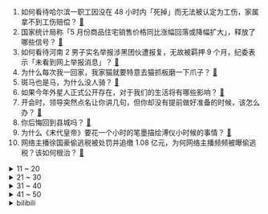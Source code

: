 1. 如何看待哈尔滨一职工因没在 48 小时内「死掉」而无法被认定为工伤，家属拿不到工伤赔偿？ [:link:](https://www.zhihu.com/question/537987005)
2. 国家统计局称「5 月份商品住宅销售价格同比涨幅回落或降幅扩大」，释放了哪些信号？ [:link:](https://www.zhihu.com/question/537954118)
3. 如何看待河南 2 男子实名举报涉黑团伙遭报复，无故被羁押 9 个月，纪委表示「未看到网上举报消息」？ [:link:](https://www.zhihu.com/question/537989559)
4. 为什么每次我一回家，我家猫就要特意去猫抓板磨一下爪子？ [:link:](https://www.zhihu.com/question/24632687)
5. 斑马也是马，为什么没人骑？ [:link:](https://www.zhihu.com/question/537968843)
6. 如果今年外星人正式公开存在，对于我们的生活将有哪些影响？ [:link:](https://www.zhihu.com/question/527666789)
7. 开会时，领导突然点名让你讲几句，但你却没有提前做好准备的时候，该怎么办？ [:link:](https://www.zhihu.com/question/454031031)
8. 你后悔回到县城吗？ [:link:](https://www.zhihu.com/question/312742772)
9. 为什么《末代皇帝》要花一个小时的笔墨描绘溥仪小时候的事情？ [:link:](https://www.zhihu.com/question/537682251)
10. 网络主播徐国豪偷逃税被处罚并追缴 1.08 亿元，为何网络主播频频被曝偷逃税？该如何根治？ [:link:](https://www.zhihu.com/question/538038102)
<details>
<summary>11 ~ 20</summary>

11. 美联邦通信委员会指出，替换华为中兴等中企设备，资金缺口超 30 亿美元，为何与预算差距如此之大？ [:link:](https://www.zhihu.com/question/538036952)
12. 如何看待姚劲波称「很多人不该把时间浪费在考公考研上，我们招人不大看研究生还是本科生」？真实情况如何？ [:link:](https://www.zhihu.com/question/537685205)
13. 普通人拿着有充足子弹的手枪多远距离可以打死一只成年棕熊？ [:link:](https://www.zhihu.com/question/358118229)
14. 西安病患家属质疑医生吃回扣「两瓶电解质水售价 336 」，医生称治疗规范，电解质水价格为何如此高昂？ [:link:](https://www.zhihu.com/question/537845427)
15. 乌克兰总统会见德法意三国领导人，透露出什么信号？有哪些信息值得关注？ [:link:](https://www.zhihu.com/question/538039331)
16. 你有哪些压箱底的做菜小技巧？ [:link:](https://www.zhihu.com/question/526477937)
17. 哪种学习编程的方式更好，系统学习还是边做边学？ [:link:](https://www.zhihu.com/question/21326179)
18. 宝宝快三周岁了，继续吃配方奶好还是换纯牛奶？ [:link:](https://www.zhihu.com/question/445195183)
19. 如何看待 58 同城、赶集直招发布的《2022 毕业季调研分析报告》，近九成毕业生愿意加班？ [:link:](https://www.zhihu.com/question/538001971)
20. 考上公务员，感觉并不适合自己，我该辞职么？ [:link:](https://www.zhihu.com/question/535953553)
</details>
<details>
<summary>21 ~ 30</summary>

21. 胆子小有必要考驾照吗？ [:link:](https://www.zhihu.com/question/537910724)
22. 如何看待大学生跟风似的考公？ [:link:](https://www.zhihu.com/question/526563863)
23. 报告称近九成 00 后毕业生愿意加班，这反映了一种什么趋势？00 后找工作更专注哪些方面？ [:link:](https://www.zhihu.com/question/537991372)
24. 什么是无为，无为就是什么事情也不去做吗，怎么样才能达到无为？ [:link:](https://www.zhihu.com/question/350758702)
25. 能力智力普通的孩子小学有必要花大力气送名校吗？ [:link:](https://www.zhihu.com/question/537944060)
26. 老公为什么每天凌晨五点去钓鱼，有什么讲究吗？ [:link:](https://www.zhihu.com/question/474753426)
27. 如果我有四个英雄选到必赢，可以有多高成就？ [:link:](https://www.zhihu.com/question/537931557)
28. 为什么电路中的阻抗要引入复数来表示？ [:link:](https://www.zhihu.com/question/23290060)
29. 你在哪一瞬间情绪爆发过？ [:link:](https://www.zhihu.com/question/267660074)
30. 航空发动机容易把飞鸟吸进去，酿成事故，为什么不在进气口加装过滤网？ [:link:](https://www.zhihu.com/question/23516606)
</details>
<details>
<summary>31 ~ 40</summary>

31. 填报高考志愿时，好学校、好专业和好城市之间该怎么选择呢？ [:link:](https://www.zhihu.com/question/329378948)
32. 《海贼王》路飞已超越四皇，打败凯多后还要打谁？剧情应该如何发展？ [:link:](https://www.zhihu.com/question/531609723)
33. 网传广东一家公司成立专管 00 后部门，如何看待此事？能否达到优化管理的目的？ [:link:](https://www.zhihu.com/question/537884279)
34. 青岛的真实工资是多少？ [:link:](https://www.zhihu.com/question/459157732)
35. 6 月 16 日中国台湾新增本土新冠确诊病例 63170 例，死亡 168 例，目前当地疫情防控如何？ [:link:](https://www.zhihu.com/question/537994952)
36. 有什么你认为是常识，别人却不知道的做菜小技巧？ [:link:](https://www.zhihu.com/question/536811630)
37. 如何看待工业化对游戏产业发展的重要意义? [:link:](https://www.zhihu.com/question/503275336)
38. 如何评价邓家佳、张新成主演的悬疑剧《回廊亭》？ [:link:](https://www.zhihu.com/question/537645463)
39. 即将装修的人在 618 期间买什么最划算，有什么好物推荐吗？ [:link:](https://www.zhihu.com/question/459065761)
40. 复读和读民办二本选哪一个？ [:link:](https://www.zhihu.com/question/537936964)
</details>
<details>
<summary>41 ~ 50</summary>

41. 如何看待 2022 年安徽中考？ [:link:](https://www.zhihu.com/question/537640271)
42. 有什么适合夏天喝的汤？ [:link:](https://www.zhihu.com/question/537405748)
43. 求指点这张照片拍摄的有什么问题？ [:link:](https://www.zhihu.com/question/536675338)
44. 中考完是做“鸡头”好还是“凤尾”好? [:link:](https://www.zhihu.com/question/537359791)
45. 高考完是该学驾照还是打工？ [:link:](https://www.zhihu.com/question/537225564)
46. 有什么东西是美术生越早知道越好的？ [:link:](https://www.zhihu.com/question/53085809)
47. 高二努力会太晚吗? [:link:](https://www.zhihu.com/question/536468851)
48. 泽连斯基与德法意罗领导人举行会谈，朔尔茨称泽连斯基将出席七国集团峰会，还有哪些信息值得关注？ [:link:](https://www.zhihu.com/question/538051023)
49. 三星堆 1986 年出土文物找到另一半，顶尊屈身倒立铜人像与鸟脚人像完美拼合，这具有哪些研究价值？ [:link:](https://www.zhihu.com/question/538001792)
50. 广州从化区出现龙卷风，原因是什么，目前情况怎么样？ [:link:](https://www.zhihu.com/question/538045767)
</details><details>
<summary>bilibili</summary>

1. ⚡   梗 王 王 中 王   ⚡ [:link:](//www.bilibili.com/video/BV1zT41157n2)
2. 我收了那么多年的小麦享受享受怎么了！ [:link:](//www.bilibili.com/video/BV1Lv4y1G7S8)
3. 15OOO个泡泡，用针管画了幅梵高的星空图 [:link:](//www.bilibili.com/video/BV1NB4y1S7x4)
4. 爸爸视角告诉你 什么是儿子？ [:link:](//www.bilibili.com/video/BV1Da411L7g7)
5. 当代年轻人的两幅面孔 [:link:](//www.bilibili.com/video/BV11Y4y1W7EJ)
6. 约尔：我只教一次，看好了吉克耶格尔，球是这样投的 ！！ [:link:](//www.bilibili.com/video/BV1jL4y1N7QC)
7. 韩红现身虚拟乐队音乐MV [:link:](//www.bilibili.com/video/BV1eY4y1G7uS)
8. 第一次体验云南烧烤，没想到根本无法对这个老板娘说“不”… [:link:](//www.bilibili.com/video/BV1334y157nL)
9. 一场跨越百年的对话，我们要结婚啦 [:link:](//www.bilibili.com/video/BV1hY4y1G77G)
10. 真人卡牌特效 大乱斗！ [:link:](//www.bilibili.com/video/BV1eY4y1g7An)
<details>
<summary>11 ~ 20</summary>

11. 反整蛊！假装在外面不经意叫女友一声“嫂子”？让她体验彻底社死！用女友的方法整她！ [:link:](//www.bilibili.com/video/BV1pt4y1h7Rp)
12. 皇 帝 蟹 天 花 板 [:link:](//www.bilibili.com/video/BV1nt4y1h7bD)
13. 千万不要随便帮孩子做衣服 [:link:](//www.bilibili.com/video/BV1qr4y1V7RR)
14. 现场见证 "天王山之战" 勇士战胜凯尔特人！夺得NBA总决赛赛点！! [:link:](//www.bilibili.com/video/BV1pZ4y1v7aj)
15. 【超实用】你的手机号绑定了多少app？30秒快速查询、解绑！ [:link:](//www.bilibili.com/video/BV1Ua411L7J4)
16. 鸡汤来咯！ [:link:](//www.bilibili.com/video/BV1Ug411X7wp)
17. 久违了！今天给大家表演个大吉他版Bet On Me [:link:](//www.bilibili.com/video/BV1tv4y1g7c3)
18. 没有谁能比你更合我的拍 [:link:](//www.bilibili.com/video/BV17Y4y1s7u8)
19. 见公公VS见岳父的区别！ [:link:](//www.bilibili.com/video/BV1Fv4y1G7Bq)
20. C4炸弹之天外飞仙！【C4快乐阴人流#29】 [:link:](//www.bilibili.com/video/BV1gS4y1v7YT)
</details>
<details>
<summary>21 ~ 30</summary>

21. 铲屎官炫耀他家狗速度很快...网友：狗？哪有狗？ [:link:](//www.bilibili.com/video/BV123411g7Vv)
22. 小动物们，每天都很开心 [:link:](//www.bilibili.com/video/BV1s94y1276T)
23. 【罗翔】令人愤怒的唐山打人案涉及什么犯罪？ [:link:](//www.bilibili.com/video/BV1YA4y1R7RJ)
24. 第1集：近缘咬着未知客，凝望明眸为相思 [:link:](//www.bilibili.com/video/BV1fr4y137ix)
25. 专业！接线员3分钟电话救了一条命 [:link:](//www.bilibili.com/video/BV1h3411g7Ab)
26. 绝命毒师安陵容 [:link:](//www.bilibili.com/video/BV1fZ4y1q7PA)
27. 非必要，不浪漫 [:link:](//www.bilibili.com/video/BV1T341137iD)
28. 【小峰】原神首位满级脑瘫少年 愿大家都不会困于无风之地 [:link:](//www.bilibili.com/video/BV1Mr4y137Lq)
29. 破解300万点赞的柠檬鸡爪酱汁配方！ [:link:](//www.bilibili.com/video/BV1kY4y1G7aw)
30. 小当家都不敢这么做！！！ [:link:](//www.bilibili.com/video/BV1W94y1y7mj)
</details>
<details>
<summary>31 ~ 40</summary>

31. 读书不知归处，误入书画境中 [:link:](//www.bilibili.com/video/BV1fv4y137X3)
32. 在亚马逊雨林抓捕食人鱼！食人鱼真的会吃人吗？ [:link:](//www.bilibili.com/video/BV1iT41157Mc)
33. 如果娱乐圈倒退20年？ [:link:](//www.bilibili.com/video/BV1Qr4y137VG)
34. 中500万都没有他笑的开心！ [:link:](//www.bilibili.com/video/BV1rY4y137U8)
35. 又是母慈子孝的一天 [:link:](//www.bilibili.com/video/BV1ZS4y1i7Nk)
36. 在印度想家了怎么办？吃点家乡的美食！ [:link:](//www.bilibili.com/video/BV1i3411g7m7)
37. “人间治愈小猫咪” [:link:](//www.bilibili.com/video/BV1WB4y1S765)
38. （这也能解说？！）史上最干净的3V3篮球对抗！【下半场】 [:link:](//www.bilibili.com/video/BV1ma411L7Ro)
39. 【建议改成】爹 地 5 [:link:](//www.bilibili.com/video/BV1SZ4y1q7Mp)
40. 探访古巴最贵餐厅！花2月工资吃饭什么体验？只接待外国人？ [:link:](//www.bilibili.com/video/BV1LU4y1X7Jg)
</details>
<details>
<summary>41 ~ 50</summary>

41. 《大学生讽高考生纳谏——大学篇》 [:link:](//www.bilibili.com/video/BV1Ag411R7fg)
42. 【原神/烟绯】HIP [:link:](//www.bilibili.com/video/BV1dg411Q7uH)
43. 猎豹捕获小羚羊竟另有所图，结果出人意料 [:link:](//www.bilibili.com/video/BV1z94y117d4)
44. CPU烤肉/显卡铁板烧！124℃高温烹饪干净又卫生，直接做个六菜一汤！【科技达】 [:link:](//www.bilibili.com/video/BV1MB4y1S7fE)
45. “中国天眼”发现地外文明可疑信号 [:link:](//www.bilibili.com/video/BV1zA4y1R7ZP)
46. 没丸了是吧！？ [:link:](//www.bilibili.com/video/BV1Fg411X7x8)
47. 《生活不易 小陈总卖艺》 [:link:](//www.bilibili.com/video/BV1yt4y1H7JR)
48. 有温度的茶餐厅，来吃饭就是大叔的宝贝蛋！ [:link:](//www.bilibili.com/video/BV1xv4y1G7MS)
49. 你这本草纲目有问题啊 [:link:](//www.bilibili.com/video/BV1xT41157bq)
50. 人长大了，总是看不见许多东西。 [:link:](//www.bilibili.com/video/BV19Y4y1W73S)
</details>
<details>
<summary>51 ~ 60</summary>

51. 揭秘网络热门魔术！手不需要触碰，却能隔空开可乐！ [:link:](//www.bilibili.com/video/BV1Fv4y1G7zn)
52. 小狐狸生病，抢救无效，去了狐星..... [:link:](//www.bilibili.com/video/BV1bF411F7Wm)
53. 笑死！百万调音能拯救拿姐的说唱吗？？ [:link:](//www.bilibili.com/video/BV1c94y127Bb)
54. 不装了各位 我有团队 [:link:](//www.bilibili.com/video/BV17B4y147Rj)
55. 机场取个超大快递什么体验？未来奥迪终于到国内了！ [:link:](//www.bilibili.com/video/BV1cL4y1K77B)
56. 大家切记 东西咱能不买就不买 能白嫖就白嫖 [:link:](//www.bilibili.com/video/BV1bg41197Lo)
57. 不管结果如何，我努力过！ [:link:](//www.bilibili.com/video/BV1yr4y13776)
58. 骑行新藏线，七十公里来到麻扎兵站，路边废弃房里起锅烧油度过平淡的一天 [:link:](//www.bilibili.com/video/BV1wv4y1G7Sd)
59. 【时代少年团】《你要快乐》MV拍摄花絮 [:link:](//www.bilibili.com/video/BV1Qa411L7bW)
60. 《 真 假 毛 毛 子 》 [:link:](//www.bilibili.com/video/BV1Vr4y1G7qT)
</details>
<details>
<summary>61 ~ 70</summary>

61. 有这技术 跟我去农村劁猪吧 [:link:](//www.bilibili.com/video/BV1XW4y1r7gB)
62. 活了11331天的宝宝，生日愿望竟是...... [:link:](//www.bilibili.com/video/BV1B3411g73W)
63. 我算出了路飞的手臂极限有多长？b站第一人 [:link:](//www.bilibili.com/video/BV1hL4y1N7Sc)
64. 报告老板！梦华录就该这样拍！！！ [:link:](//www.bilibili.com/video/BV1T341137Jq)
65. 谈判名场面：赎金要太少了警察不信，要不再加点儿？【阅片无数Ⅱ 48】 [:link:](//www.bilibili.com/video/BV1X94y127ms)
66. 【莓用良品】智能电竞床 爱躺才会赢！ [:link:](//www.bilibili.com/video/BV1vt4y1h7sD)
67. 500年前练出一支现代军队，会打出什么离谱战绩？【毒舌的南瓜】 [:link:](//www.bilibili.com/video/BV1tY4y1G71d)
68. 《鸣潮》技术性测试 | 启程 [:link:](//www.bilibili.com/video/BV1z3411M7Sy)
69. 不知道草原上哪只牛掉的骨头  拿回去烤了吧！ [:link:](//www.bilibili.com/video/BV11A4y1R7Gh)
70. 大家好，我是上坂堇，正式开设B站账号啦！ [:link:](//www.bilibili.com/video/BV18Z4y1v7Pi)
</details>
<details>
<summary>71 ~ 80</summary>

71. 在西北农村考研 [:link:](//www.bilibili.com/video/BV1UA4y1R7vV)
72. 【于赓哲说历史】古代官妓如何从良，从良后能不能当正妻？官员和官妓私通违法吗？ [:link:](//www.bilibili.com/video/BV1GY411T7ey)
73. 你emo吗 [:link:](//www.bilibili.com/video/BV13v4y1G7Vt)
74. 电子厂餐馆  厨子探店¥359 [:link:](//www.bilibili.com/video/BV1nY4y1g75N)
75. 一个美国人如何走遍长城？【小约翰】 [:link:](//www.bilibili.com/video/BV1cT411573g)
76. 《明日方舟》EP - 行文之韵 [:link:](//www.bilibili.com/video/BV1Sr4y137rC)
77. 学渣的自我修养！画地为牢什么的，常规操作而已 [:link:](//www.bilibili.com/video/BV1o94y1178b)
78. 谢谢你，虚空妈咪 [:link:](//www.bilibili.com/video/BV1RF411F7ri)
79. 求求你别卷了！这玩意在校门口卖10元真不贵… [:link:](//www.bilibili.com/video/BV123411M7pf)
80. 我只是多看了他一眼，他就拼命追我们，可能是疯了？ [:link:](//www.bilibili.com/video/BV1D3411g7SM)
</details>
<details>
<summary>81 ~ 90</summary>

81. 如何得到边牧的崇拜 [:link:](//www.bilibili.com/video/BV1hA4y1R7Px)
82. 开局：你在搞什么？ 两分钟后：牛！ [:link:](//www.bilibili.com/video/BV18Y4y1G7X9)
83. 老夫子：你才是真正的站撸王 [:link:](//www.bilibili.com/video/BV1hr4y1V7YH)
84. 【医学奇迹（不是）】关于一年前那个轮椅恶霸W站起来拍正片这回事 [:link:](//www.bilibili.com/video/BV1iY4y1G7cb)
85. 这个夏天，因为有你充满活力！ [:link:](//www.bilibili.com/video/BV1eZ4y1q7LZ)
86. 有一个表情管理的教导主任是什么体验 [:link:](//www.bilibili.com/video/BV1K94y127E8)
87. 大义觉迷录：辟谣黑料，雍正为什么要亲自对线？【雍正王朝】 [:link:](//www.bilibili.com/video/BV11A4y1R7Vf)
88. 林小北云顶之弈：冷门T1运营阵容，幻境迭嘉，成型保底前2！云顶S7上分套路阵容教学！巨龙之境！金铲铲巨龙之巢！【100期】 [:link:](//www.bilibili.com/video/BV1kv4y1g79S)
89. 电影前几秒都在看啥？不起眼的片头，背后有什么故事？ [:link:](//www.bilibili.com/video/BV1DS4y1i7W3)
90. 【原创编曲】用725个音符，打一首《霍元甲》 [:link:](//www.bilibili.com/video/BV15B4y147Ec)
</details>
<details>
<summary>91 ~ 100</summary>

91. 王老菊教你黑夜打枪 [:link:](//www.bilibili.com/video/BV18t4y1h7Ck)
92. 习近平同普京通电话 [:link:](//www.bilibili.com/video/BV1tt4y1h7cQ)
93. 爱 的 滑 尔 兹 [:link:](//www.bilibili.com/video/BV1cT41157Y4)
94. 学钢琴1秒 vs 10年 [:link:](//www.bilibili.com/video/BV1N94y127BA)
95. b站粉丝总和快2千万的up主在一起吃饭会是什么场面 [:link:](//www.bilibili.com/video/BV1SY411K7MW)
96. 这才是国服关羽的怒吼，顶级操作燃起来了【高燃集锦65期】 [:link:](//www.bilibili.com/video/BV1TY411u7MK)
97. 这个世界上就没有我卖不出的东西 [:link:](//www.bilibili.com/video/BV1QY4y1G7ei)
98. 《论怎么当一个好爸爸》 [:link:](//www.bilibili.com/video/BV1NY411T7X9)
99. 古代银子是怎么找零的？方法不简单，但是却很粗暴！ [:link:](//www.bilibili.com/video/BV19a411L7CD)
100. 芬兰干饭一家人双鸭大战火辣上天！狂啃周黑鸭啃到迷糊！啤酒鸭狂舔手指辣到上头！撑晕到站不起来！ [:link:](//www.bilibili.com/video/BV1bW4y1k7Z4)
</details></details>